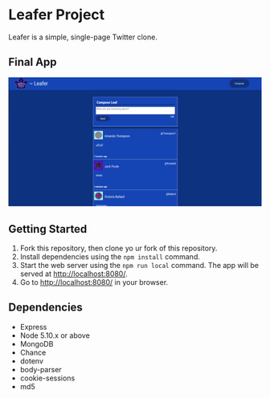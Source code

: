 # Leafer Project

Leafer is a simple, single-page Twitter clone.

## Final App
![Home Page](https://github.com/Cain310/tweeter2.0/blob/master/docs/leafer_pic1.png)

## Getting Started

1. Fork this repository, then clone yo  ur fork of this repository.
2. Install dependencies using the `npm install` command.
3. Start the web server using the `npm run local` command. The app will be served at <http://localhost:8080/>.
4. Go to <http://localhost:8080/> in your browser.

## Dependencies

- Express
- Node 5.10.x or above
- MongoDB
- Chance
- dotenv
- body-parser
- cookie-sessions
- md5
